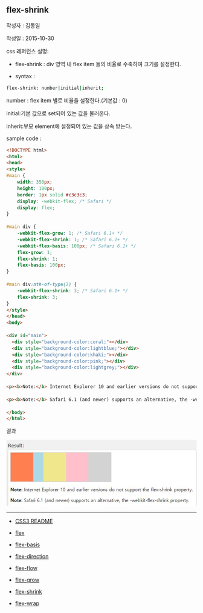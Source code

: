 ## flex-shrink

작성자 : 김동일

작성일 : 2015-10-30

css 레퍼런스 설명:
 - flex-shrink : div 영역 내 flex item 들의 비율로 수축하여 크기를 설정한다.

 - syntax :
```sh
flex-shrink: number|initial|inherit;
```

number : flex item 별로 비율을 설정한다.(기본값 : 0)

initial:기본 값으로 set되어 있는 값을 불러온다.

inherit:부모 element에 설정되어 있는 값을 상속 받는다.

sample code :
```html
<!DOCTYPE html>
<html>
<head>
<style>
#main {
    width: 350px;
    height: 100px;
    border: 1px solid #c3c3c3;
    display: -webkit-flex; /* Safari */
    display: flex;
}

#main div {
    -webkit-flex-grow: 1; /* Safari 6.1+ */
    -webkit-flex-shrink: 1; /* Safari 6.1+ */
    -webkit-flex-basis: 100px; /* Safari 6.1+ */
    flex-grow: 1;
    flex-shrink: 1;
    flex-basis: 100px;
}

#main div:nth-of-type(2) {
    -webkit-flex-shrink: 3; /* Safari 6.1+ */
    flex-shrink: 3;
}
</style>
</head>
<body>

<div id="main">
  <div style="background-color:coral;"></div>
  <div style="background-color:lightblue;"></div>
  <div style="background-color:khaki;"></div>
  <div style="background-color:pink;"></div>
  <div style="background-color:lightgrey;"></div>
</div>

<p><b>Note:</b> Internet Explorer 10 and earlier versions do not support the flex-shrink property.</p>

<p><b>Note:</b> Safari 6.1 (and newer) supports an alternative, the -webkit-flex-shrink property.</p>

</body>
</html>
```

결과

![flex-shrink](../images/flex-shrink.jpg)



-----

* [CSS3 README](../README.md)

* [flex](flex.md)
* [flex-basis](flex-basis.md)
* [flex-direction](flex-direction.md)
* [flex-flow](flex-flow.md)
* [flex-grow](flex-grow.md)
* [flex-shrink](flex-shrink.md)
* [flex-wrap](flex-wrap.md)

